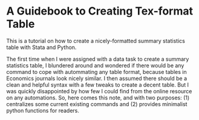 # A Guidebook to Creating Tex-format Table
This is a tutorial on how to create a nicely-formatted summary statistics table with Stata and Python. <br>

The first time when I were assigned with a data task to create a summary statistics table, I blundered around and wondered if there would be any command to cope with autommating any table format, because tables in Economics journals look nicely similar. I then assumed there should be a clean and helpful syntax with a few tweaks to create a decent table. But I was quickly disappointed by how few I could find from the online resource on any automations. So, here comes this note, and with two purposes: (1) centralizes some current existing commands and (2) provides minimalist python functions for readers.  <br>

